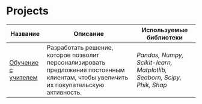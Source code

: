 # Projects
| Название | Описание | Используемые библиотеки |
| --- | --- | --- |
[Обучение с учителем](https://github.com/Ybron-NZ/Projects/blob/main/Project.ipynb) | Разработать решение, которое позволит персонализировать предложения постоянным клиентам, чтобы увеличить их покупательскую активность. | *Pandas, Numpy, Scikit-learn, Matplotlib, Seaborn, Scipy, Phik, Shap* |

